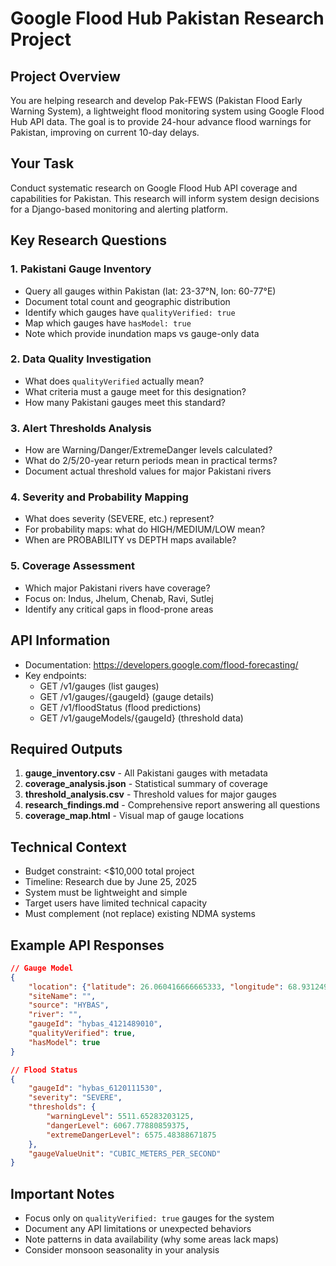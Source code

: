 # Google Flood Hub Pakistan Research Project

## Project Overview
You are helping research and develop Pak-FEWS (Pakistan Flood Early Warning System), a lightweight flood monitoring system using Google Flood Hub API data. The goal is to provide 24-hour advance flood warnings for Pakistan, improving on current 10-day delays.

## Your Task
Conduct systematic research on Google Flood Hub API coverage and capabilities for Pakistan. This research will inform system design decisions for a Django-based monitoring and alerting platform.

## Key Research Questions

### 1. Pakistani Gauge Inventory
- Query all gauges within Pakistan (lat: 23-37°N, lon: 60-77°E)
- Document total count and geographic distribution
- Identify which gauges have `qualityVerified: true`
- Map which gauges have `hasModel: true`
- Note which provide inundation maps vs gauge-only data

### 2. Data Quality Investigation
- What does `qualityVerified` actually mean?
- What criteria must a gauge meet for this designation?
- How many Pakistani gauges meet this standard?

### 3. Alert Thresholds Analysis
- How are Warning/Danger/ExtremeDanger levels calculated?
- What do 2/5/20-year return periods mean in practical terms?
- Document actual threshold values for major Pakistani rivers

### 4. Severity and Probability Mapping
- What does severity (SEVERE, etc.) represent?
- For probability maps: what do HIGH/MEDIUM/LOW mean?
- When are PROBABILITY vs DEPTH maps available?

### 5. Coverage Assessment
- Which major Pakistani rivers have coverage?
- Focus on: Indus, Jhelum, Chenab, Ravi, Sutlej
- Identify any critical gaps in flood-prone areas

## API Information
- Documentation: https://developers.google.com/flood-forecasting/
- Key endpoints:
  - GET /v1/gauges (list gauges)
  - GET /v1/gauges/{gaugeId} (gauge details)
  - GET /v1/floodStatus (flood predictions)
  - GET /v1/gaugeModels/{gaugeId} (threshold data)

## Required Outputs
1. **gauge_inventory.csv** - All Pakistani gauges with metadata
2. **coverage_analysis.json** - Statistical summary of coverage
3. **threshold_analysis.csv** - Threshold values for major gauges
4. **research_findings.md** - Comprehensive report answering all questions
5. **coverage_map.html** - Visual map of gauge locations

## Technical Context
- Budget constraint: <$10,000 total project
- Timeline: Research due by June 25, 2025
- System must be lightweight and simple
- Target users have limited technical capacity
- Must complement (not replace) existing NDMA systems

## Example API Responses
```json
// Gauge Model
{
    "location": {"latitude": 26.060416666665333, "longitude": 68.931249999995941},
    "siteName": "",
    "source": "HYBAS",
    "river": "",
    "gaugeId": "hybas_4121489010",
    "qualityVerified": true,
    "hasModel": true
}

// Flood Status
{
    "gaugeId": "hybas_6120111530",
    "severity": "SEVERE",
    "thresholds": {
        "warningLevel": 5511.65283203125,
        "dangerLevel": 6067.77880859375,
        "extremeDangerLevel": 6575.48388671875
    },
    "gaugeValueUnit": "CUBIC_METERS_PER_SECOND"
}
```

## Important Notes
- Focus only on `qualityVerified: true` gauges for the system
- Document any API limitations or unexpected behaviors
- Note patterns in data availability (why some areas lack maps)
- Consider monsoon seasonality in your analysis